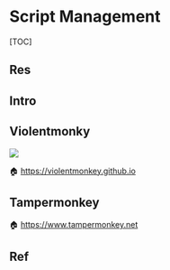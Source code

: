 # Script Management

[TOC]



## Res


## Intro



## Violentmonky

![](https://violentmonkey.github.io/static/vm-6437e4e5a400c6eff1c23ead4d549b0a.png)

🏠 https://violentmonkey.github.io



## Tampermonkey
🏠 https://www.tampermonkey.net



## Ref


